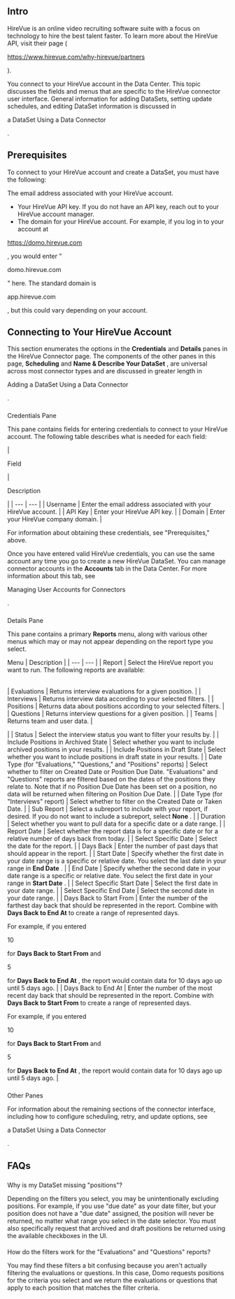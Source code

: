 

Intro
-------

HireVue is an online video recruiting software suite with a focus on technology to hire the best talent faster. To learn more about the HireVue API, visit their page (

https://www.hirevue.com/why-hirevue/partners

).


 You connect to your HireVue account in the Data Center. This topic discusses the fields and menus that are specific to the HireVue connector user interface. General information for adding DataSets, setting update schedules, and editing DataSet information is discussed in

a DataSet Using a Data Connector

.


 Prerequisites
---------------

To connect to your HireVue account and create a DataSet, you must have the following:

 The email address associated with your HireVue account.
* Your HireVue API key. If you do not have an API key, reach out to your HireVue account manager.
* The domain for your HireVue account. For example, if you log in to your account at

https://domo.hirevue.com

, you would enter "

domo.hirevue.com

" here. The standard domain is


 app.hirevue.com


 , but this could vary depending on your account.

Connecting to Your HireVue Account
------------------------------------


 This section enumerates the options in the
 **Credentials**
 and
 **Details**
 panes in the HireVue Connector page. The components of the other panes in this page,
 **Scheduling**
 and
 **Name & Describe Your DataSet**
 , are universal across most connector types and are discussed in greater length in

Adding a DataSet Using a Data Connector

.


###

Credentials Pane


 This pane contains fields for entering credentials to connect to your HireVue account. The following table describes what is needed for each field:


|

Field

|

Description

|
| --- | --- |
|
 Username
  |
 Enter the email address associated with your HireVue account.
  |
|
 API Key
  |
 Enter your HireVue API key.
  |
|
 Domain
  |
 Enter your HireVue company domain.
  |

For information about obtaining these credentials, see "Prerequisites," above.

Once you have entered valid HireVue credentials, you can use the same account any time you go to create a new HireVue DataSet. You can manage connector accounts in the
 **Accounts**
 tab in the Data Center. For more information about this tab, see

Managing User Accounts for Connectors

.


###
 Details Pane

This pane contains a primary
 **Reports**
 menu, along with various other menus which may or may not appear depending on the report type you select.


 Menu
  |
 Description
  |
| --- | --- |
|
 Report
  |
 Select the HireVue report you want to run. The following reports are available:


|  |  |
| --- | --- |
|
 Evaluations
  |
 Returns interview evaluations for a given position.
  |
|
 Interviews
  |
 Returns interview data according to your selected filters.
  |
|
 Positions
  |
 Returns data about positions according to your selected filters.
  |
|
 Questions
  |
 Returns interview questions for a given position.
  |
|
 Teams
  |
 Returns team and user data.
  |

|
|
 Status
  |
 Select the interview status you want to filter your results by.
  |
|
 Include Positions in Archived State
  |
 Select whether you want to include archived positions in your results.
  |
|
 Include Positions in Draft State
  |
 Select whether you want to include positions in draft state in your results.
  |
|
 Date Type (for "Evaluations," "Questions," and "Positions" reports)
  |
 Select whether to filter on Created Date or Position Due Date. "Evaluations" and "Questions" reports are filtered based on the dates of the positions they relate to. Note that if no Position Due Date has been set on a position, no data will be returned when filtering on Position Due Date.
  |
|
 Date Type (for "Interviews" report)
  |
 Select whether to filter on the Created Date or Taken Date.
  |
|
 Sub Report
  |
 Select a subreport to include with your report, if desired. If you do not want to include a subreport, select
 **None**
 .
  |
|
 Duration
  |
 Select whether you want to pull data for a specific date or a date range.
  |
|
 Report Date
  |
 Select whether the report data is for a specific date or for a relative number of days back from today.
  |
|
 Select Specific Date
  |
 Select the date for the report.
  |
|
 Days Back
  |
 Enter the number of past days that should appear in the report.
  |
|
 Start Date
  |
 Specify whether the first date in your date range is a specific or relative date. You select the last date in your range in
 **End Date**
 .
  |
|
 End Date
  |
 Specify whether the second date in your date range is a specific or relative date. You select the first date in your range in
 **Start Date**
 .
  |
|
 Select Specific Start Date
  |
 Select the first date in your date range.
  |
|
 Select Specific End Date
  |
 Select the second date in your date range.
  |
|
 Days Back to Start From
  |
 Enter the number of the farthest day back that should be represented in the report. Combine with
 **Days Back to End At**
 to create a range of represented days.


 For example, if you entered

10

for
 **Days Back to Start From**
 and

5

for
 **Days Back to End At**
 , the report would contain data for 10 days ago up until 5 days ago.
  |
|
 Days Back to End At
  |
 Enter the number of the most recent day back that should be represented in the report. Combine with
 **Days Back to Start From**
 to create a range of represented days.


 For example, if you entered

10

for
 **Days Back to Start From**
 and

5

for
 **Days Back to End At**
 , the report would contain data for 10 days ago up until 5 days ago.
  |


###
 Other Panes

For information about the remaining sections of the connector interface, including how to configure scheduling, retry, and update options, see

a DataSet Using a Data Connector

.


 FAQs
------


#####
 Why is my DataSet missing "positions"?

Depending on the filters you select, you may be unintentionally excluding positions. For example, if you use "due date" as your date filter, but your position does not have a "due date" assigned, the position will never be returned, no matter what range you select in the date selector. You must also specifically request that archived and draft positions be returned using the available checkboxes in the UI.

####
 How do the filters work for the "Evaluations" and "Questions" reports?

You may find these filters a bit confusing because you aren't actually filtering the evaluations or questions. In this case, Domo requests positions for the criteria you select and we return the evaluations or questions that apply to each position that matches the filter criteria.

